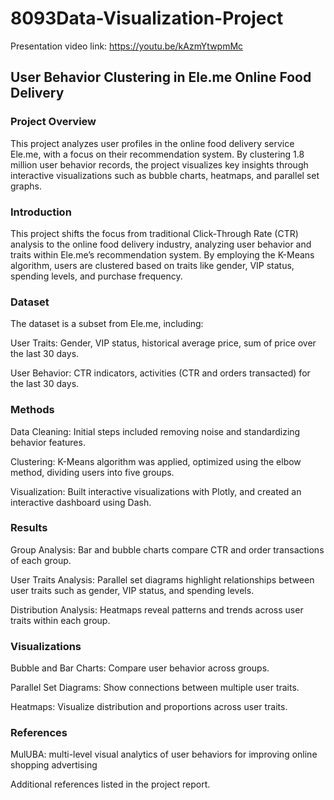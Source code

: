 # 8093Data-Visualization-Project

Presentation video link: https://youtu.be/kAzmYtwpmMc

## User Behavior Clustering in Ele.me Online Food Delivery
### Project Overview
This project analyzes user profiles in the online food delivery service Ele.me, with a focus on their recommendation system. By clustering 1.8 million user behavior records, the project visualizes key insights through interactive visualizations such as bubble charts, heatmaps, and parallel set graphs.
### Introduction
This project shifts the focus from traditional Click-Through Rate (CTR) analysis to the online food delivery industry, analyzing user behavior and traits within Ele.me’s recommendation system. By employing the K-Means algorithm, users are clustered based on traits like gender, VIP status, spending levels, and purchase frequency.
### Dataset
The dataset is a subset from Ele.me, including:

User Traits: Gender, VIP status, historical average price, sum of price over the last 30 days.

User Behavior: CTR indicators, activities (CTR and orders transacted) for the last 30 days.
### Methods
Data Cleaning: Initial steps included removing noise and standardizing behavior features.

Clustering: K-Means algorithm was applied, optimized using the elbow method, dividing users into five groups.

Visualization: Built interactive visualizations with Plotly, and created an interactive dashboard using Dash.
### Results
Group Analysis: Bar and bubble charts compare CTR and order transactions of each group.

User Traits Analysis: Parallel set diagrams highlight relationships between user traits such as gender, VIP status, and spending levels.

Distribution Analysis: Heatmaps reveal patterns and trends across user traits within each group.
### Visualizations
Bubble and Bar Charts: Compare user behavior across groups.

Parallel Set Diagrams: Show connections between multiple user traits.

Heatmaps: Visualize distribution and proportions across user traits.
### References
MulUBA: multi-level visual analytics of user behaviors for improving online shopping advertising

Additional references listed in the project report.

